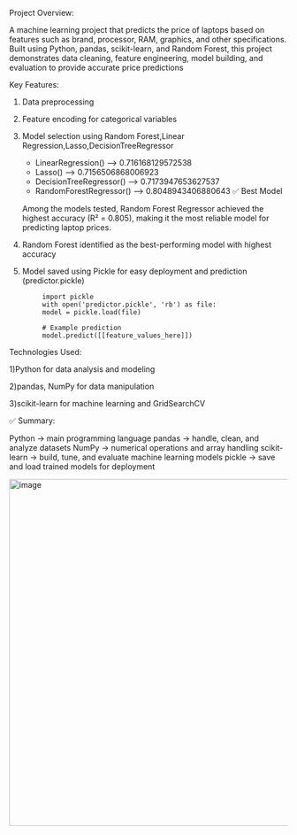 
Project Overview:

A machine learning project that predicts the price of laptops based on features such as brand, processor, RAM, graphics, and other specifications. Built using Python, pandas, scikit-learn, and Random Forest, this project demonstrates data cleaning, feature engineering, model building, and evaluation to provide accurate price predictions


Key Features:

1) Data preprocessing   
2) Feature encoding for categorical variables
3) Model selection using Random Forest,Linear Regression,Lasso,DecisionTreeRegressor

	* LinearRegression() --> 0.716168129572538
	* Lasso() --> 0.7156506868006923
	* DecisionTreeRegressor() --> 0.7173947653627537
	* RandomForestRegressor() --> 0.8048943406880643 ✅ Best Model
     
     Among the models tested, Random Forest Regressor achieved the highest accuracy (R² = 0.805), making it the   most reliable model for predicting laptop prices.
	
4) Random Forest identified as the best-performing model with highest accuracy
5) Model saved using Pickle for easy deployment and prediction (predictor.pickle)

			import pickle
			with open('predictor.pickle', 'rb') as file:
   			model = pickle.load(file)

			# Example prediction
			model.predict([[feature_values_here]])

Technologies Used:

1)Python for data analysis and modeling 

2)pandas, NumPy for data manipulation 

3)scikit-learn for machine learning and GridSearchCV 

✅ Summary:

Python → main programming language
pandas → handle, clean, and analyze datasets
NumPy → numerical operations and array handling
scikit-learn → build, tune, and evaluate machine learning models
pickle → save and load trained models for deployment

<img width="868" height="627" alt="image" src="https://github.com/user-attachments/assets/fb5219b3-ddd3-4a57-b682-5fe474d75087" />


